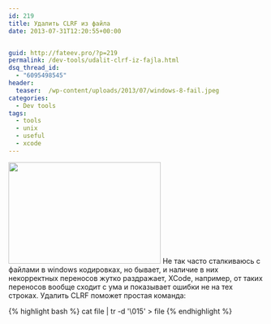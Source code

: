 ```yaml
---
id: 219
title: Удалить CLRF из файла
date: 2013-07-31T12:20:55+00:00


guid: http://fateev.pro/?p=219
permalink: /dev-tools/udalit-clrf-iz-fajla.html
dsq_thread_id:
  - "6095498545"
header:
  teaser:  /wp-content/uploads/2013/07/windows-8-fail.jpeg
categories:
  - Dev tools
tags:
  - tools
  - unix
  - useful
  - xcode
---
```

<a href="http://fateev.pro/wp-content/uploads/2013/07/windows-8-fail.jpeg"><img src="http://fateev.pro/wp-content/uploads/2013/07/windows-8-fail-300x200.jpeg" alt="" title="windows-8-fail" width="300" height="200" class="alignleft size-medium wp-image-222" /></a>
Не так часто сталкиваюсь с файлами в windows кодировках, но бывает, и наличие в них некорректных переносов жутко раздражает, XCode, например, от таких переносов вообще сходит с ума и показывает ошибки не на тех строках. Удалить CLRF поможет простая команда:

{% highlight bash %}
cat file | tr -d '\015' > file
{% endhighlight %}